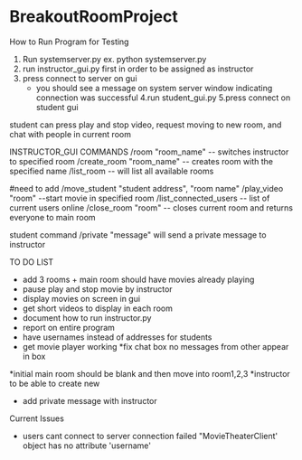 # BreakoutRoomProject

How to Run Program for Testing
1. Run systemserver.py 
    ex. python systemserver.py
2. run instructor_gui.py first in order to be assigned as instructor
3. press connect to server on gui
    - you should see a message on system server window indicating connection was successful
4.run student_gui.py
5.press connect on student gui

student can press play and stop video, request moving to new room, and chat with people in current room

INSTRUCTOR_GUI COMMANDS
/room "room_name" -- switches instructor to specified room
/create_room "room_name" -- creates room with the specified name
/list_room -- will list all available rooms

#need to add
/move_student "student address", "room name"
/play_video "room" --start movie in specified room
/list_connected_users -- list of current users online
/close_room "room" -- closes current room and returns everyone to main room

student command /private "message" will send a private message to instructor

TO DO LIST
* add 3 rooms + main room should have movies already playing
* pause play and stop movie by instructor
* display movies on screen in gui
* get short videos to display in each room
* document how to run instructor.py
* report on entire program
* have usernames instead of addresses for students
* get movie player working
*fix chat box no messages from other appear in box

*initial main room should be blank and then move into room1,2,3
*instructor to be able to create new 
* add private message with instructor



Current Issues
- users cant connect to server
connection failed "MovieTheaterClient' object has no attribute 'username' 

